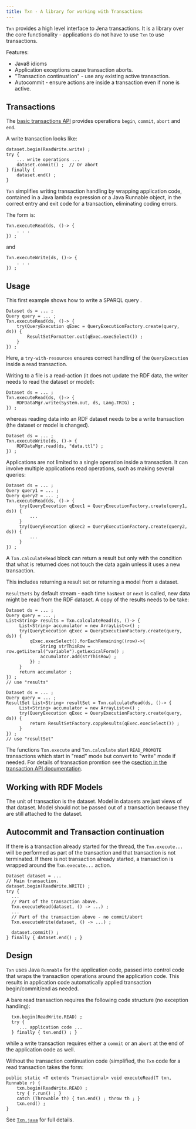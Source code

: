 ```yaml
---
title: Txn - A library for working with Transactions
---
```


`Txn` provides a high level interface to Jena transactions.  It is a
library over the core functionality - applications do not have to use `Txn`
to use transactions.

Features:

-   Java8 idioms
-   Application exceptions cause transaction aborts.
-   "Transaction continuation" - use any existing active transaction.
-   Autocommit - ensure actions are inside a transaction even if none is active.

## Transactions

The [basic transactions API](basic_txn_api.html) provides operations
`begin`, `commit`, `abort` and `end`.

A write transaction looks like:

    dataset.begin(ReadWrite.write) ;
    try {
        ... write operations ...
        dataset.commit() ;  // Or abort
    } finally {
        dataset.end() ;
    }

`Txn` simplifies writing transaction handling by wrapping application code,
contained in a Java lambda expression or a Java Runnable object, in the correct entry
and exit code for a transaction, eliminating coding errors.

The form is:

    Txn.executeRead(ds, ()-> {
        . . .
    }) ;

and

    Txn.executeWrite(ds, ()-> {
        . . .
    }) ;

## Usage

This first example shows how to write a SPARQL query .

    Dataset ds = ... ;
    Query query = ... ;
    Txn.executeRead(ds, ()-> {
        try(QueryExecution qExec = QueryExecutionFactory.create(query, ds)) {
            ResultSetFormatter.out(qExec.execSelect()) ;
        }
    }) ;

Here, a `try-with-resources` ensures correct handling of the
`QueryExecution` inside a read transaction.

Writing to a file is a read-action (it does not update the RDF data, the
writer needs to read the dataset or model):

    Dataset ds = ... ;
    Txn.executeRead(ds, ()-> {
        RDFDataMgr.write(System.out, ds, Lang.TRIG) ;
    }) ;

whereas reading data into an RDF dataset needs to be a write transaction
(the dataset or model is changed).

    Dataset ds = ... ;
    Txn.executeWrite(ds, ()-> {
        RDFDataMgr.read(ds, "data.ttl") ;
    }) ;

Applications are not limited to a single operation inside a transaction. It
can involve multiple applications read operations, such as making several
queries:

    Dataset ds = ... ;
    Query query1 = ... ;
    Query query2 = ... ;
    Txn.executeRead(ds, ()-> {
         try(QueryExecution qExec1 = QueryExecutionFactory.create(query1, ds)) {
             ...
         }
         try(QueryExecution qExec2 = QueryExecutionFactory.create(query2, ds)) {
             ...
         }
    }) ;

A `Txn.calculateRead` block can return a result but only with the condition
that what is returned does not touch the data again unless it uses a new
transaction.

This includes returning a result set or returning a model from a dataset.

`ResultSets` by default stream - each time `hasNext` or `next` is
called, new data might be read from the RDF dataset.  A copy of the
results needs to be take:

    Dataset ds = ... ;
    Query query = ... ;
    List<String> results = Txn.calculateRead(ds, ()-> {
         List<String> accumulator = new ArrayList<>() ;
         try(QueryExecution qExec = QueryExecutionFactory.create(query, ds)) {
             qExec.execSelect().forEachRemaining((row)->{
                 String strThisRow = row.getLiteral("variable").getLexicalForm() ;
                 accumulator.add(strThisRow) ;
             }) ;
         }
         return accumulator ;
    }) ;
    // use "results"

    Dataset ds = ... ;
    Query query = ... ;
    ResultSet List<String> resultSet = Txn.calculateRead(ds, ()-> {
         List<String> accumulator = new ArrayList<>() ;
         try(QueryExecution qExec = QueryExecutionFactory.create(query, ds)) {
             return ResultSetFactory.copyResults(qExec.execSelect()) ;
         }
    }) ;
    // use "resultSet"

The functions `Txn.execute` and `Txn.calculate` start `READ_PROMOTE`
transactions which start in "read" mode but convert to "write" mode if
needed.  For details of transaction promtion see the
c[section in the transaction API documentation](transactions_api.html#types-modes-promotion).

## Working with RDF Models

The unit of transaction is the dataset.  Model in datasets are just views of that dataset.
Model should not be passed out of a transaction because they are still attached to the
dataset.

## Autocommit and Transaction continuation

If there is a transaction already started for the thread, the `Txn.execute...` will be performed as part of
the transaction and that transaction is not terminated.  If there is not transaction already started,
a transaction is wrapped around the `Txn.execute...` action.

    Dataset dataset = ...
    // Main transaction.
    dataset.begin(ReadWrite.WRITE) ;
    try {
      ...
      // Part of the transaction above.
      Txn.executeRead(dataset, () -> ...) ;
      ...
      // Part of the transaction above - no commit/abort
      Txn.executeWrite(dataset, () -> ...) ;

      dataset.commit() ;
    } finally { dataset.end() ; }

## Design

`Txn` uses Java `Runnable` for the application code, passed into control code
that wraps the transaction operations around the application code. This results
in application code automatically applied transaction begin/commit/end as needed.   

A bare read transaction requires the following code structure (no exception handling):   

      txn.begin(ReadWrite.READ) ;
      try {
         ... application code ...
      } finally { txn.end() ; }

while a write transaction requires either a `commit` or an `abort`
at the end of the application code as well.  

Without the transaction continuation code (simplified, the `Txn` code
for a read transaction takes the form:

    public static <T extends Transactional> void executeRead(T txn, Runnable r) {
        txn.begin(ReadWrite.READ) ;
        try { r.run() ; }
        catch (Throwable th) { txn.end() ; throw th ; }
        txn.end() ;
    }  

See [`Txn.java`](https://github.com/apache/jena/blob/master/jena-arq/src/main/java/org/apache/jena/query/Txn.java) for full details.
